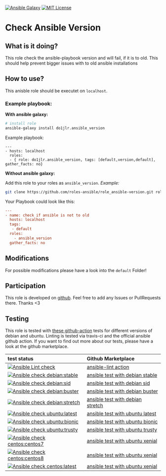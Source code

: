 [![Ansible Galaxy](https://raw.githubusercontent.com/roles-ansible/role_ansible-version/master/.github/galaxy.svg?sanitize=true)](https://galaxy.ansible.com/do1jlr/ansible_version/)  [![MIT License](https://raw.githubusercontent.com/roles-ansible/role_ansible-version/master/.github/license.svg?sanitize=true)](https://github.com/roles-ansible/role_ansible-version/blob/master/LICENSE)

 Check Ansible Version
========================

 What is it doing?
--------------

This role check the ansible-playbook version and will fail, if it is to old.
This should help prevent bigger issues with to old ansible installations

 How to use?
-----------
This anisble role should be executet on ``localhost``.

### Example playbook:
**With ansible galaxy:**

```bash
# install role
ansible-galaxy install do1jlr.ansible_version
```

Example playbook:
```
---
- hosts: localhost
  roles:
  - { role: do1jlr.ansible_version, tags: [default,version,default], gather_facts: no}
```

**Without ansible galaxy:**

Add this role to your roles as ``ansible_version``. *Example:*
```bash
git clone https://github.com/roles-ansible/role_ansible-version.git roles/ansible_version
```

Your Playbook could look like this:
```ini
---
- name: check if ansible is not to old
  hosts: localhost
  tags:
   - default
  roles:
    - ansible_version
  gather_facts: no
```

 Modifications
------------

For possible modifications please have a look into the ``default`` Folder!


 Participation
-------------
This role is developed on [github](https://github.com/roles-ansible/role_ansible-version.git).
Feel free to add any Issues or PullRequests there. Thanks <3


 Testing
---------
This role is tested with [these github-action](https://github.com/search?q=topic%3Acheck-ansible+topic%3Agithub-actions+org%3Aroles-ansible&type=Repositories) tests for different versions of debian and ubuntu. Linting is tested via travis-ci and the official ansible github action.
If you want to find out more about our tests, please have a look at the github marketplace.

| test status | Github Marketplace |
| :---------  | :----------------  |
| [![Ansible Lint check](https://github.com/roles-ansible/role_ansible-version/workflows/Ansible%20Lint%20check/badge.svg)](https://github.com/roles-ansible/role_ansible-version/actions?query=workflow%3A%22Ansible+Lint+check%22) | [ansible-lint action](https://github.com/marketplace/actions/ansible-lint)
| [![Ansible check debian:stable](https://github.com/roles-ansible/role_ansible-version/workflows/Ansible%20check%20debian:stable/badge.svg)](https://github.com/roles-ansible/role_ansible-version/actions?query=workflow%3A%22Ansible+check+debian%3Astable%22) | [ansible test with debian stable](https://github.com/marketplace/actions/check-ansible-debian-stable) |
| [![Ansible check debian:sid](https://github.com/roles-ansible/role_ansible-version/workflows/Ansible%20check%20debian:sid/badge.svg)](https://github.com/roles-ansible/role_ansible-version/actions?query=workflow%3A%22Ansible+check+debian%3Asid%22) | [ansible test with debian sid](https://github.com/marketplace/actions/check-ansible-debian-sid) |
| [![Ansible check debian:buster](https://github.com/roles-ansible/role_ansible-version/workflows/Ansible%20check%20debian:buster/badge.svg)](https://github.com/roles-ansible/role_ansible-version/actions?query=workflow%3A%22Ansible+check+debian%3Abuster%22) | [ansible test with debian buster](https://github.com/marketplace/actions/check-ansible-debian-buster) |
| [![Ansible check debian:stretch](https://github.com/roles-ansible/role_ansible-version/workflows/Ansible%20check%20debian:stretch/badge.svg)](https://github.com/roles-ansible/role_ansible-version/actions?query=workflow%3A%22Ansible+check+debian%3Astretch%22) | [ansible test with debian stretch](https://github.com/marketplace/actions/check-ansible-debian-stretch) |
| [![Ansible check ubuntu:latest](https://github.com/roles-ansible/role_ansible-version/workflows/Ansible%20check%20ubuntu:latest/badge.svg)](https://github.com/roles-ansible/role_ansible-version/actions?query=workflow%3A%22Ansible+check+ubuntu%3Alatest%22) | [ansible test with ubuntu latest](https://github.com/marketplace/actions/check-ansible-ubuntu-latest) |
| [![Ansible check ubuntu:bionic](https://github.com/roles-ansible/role_ansible-version/workflows/Ansible%20check%20ubuntu:bionic/badge.svg)](https://github.com/roles-ansible/role_ansible-version/actions?query=workflow%3A%22Ansible+check+ubuntu%3Abionic%22) | [ansible test with ubuntu bionic](https://github.com/marketplace/actions/check-ansible-ubuntu-bionic) |
| [![Ansible check ubuntu:trusty](https://github.com/roles-ansible/role_ansible-version/workflows/Ansible%20check%20ubuntu:trusty/badge.svg)](https://github.com/roles-ansible/role_ansible-version/actions?query=workflow%3A%22Ansible+check+ubuntu%3Atrusty%22) | [ansible test with ubuntu trusty](https://github.com/marketplace/actions/check-ansible-ubuntu-trusty) |
| [![Ansible check centos:centos7](https://github.com/roles-ansible/role_ansible-version/workflows/Ansible%20check%20centos:centos7/badge.svg)](https://github.com/roles-ansible/role_ansible-version/actions?query=workflow%3A%22Ansible+check+centos%3Acentos7%22) | [ansible test with ubuntu xenial](https://github.com/marketplace/actions/check-ansible-centos-centos7) |
| [![Ansible check centos:centos8](https://github.com/roles-ansible/role_ansible-version/workflows/Ansible%20check%20centos:centos8/badge.svg)](https://github.com/roles-ansible/role_ansible-version/actions?query=workflow%3A%22Ansible+check+centos%3Acentos8%22) | [ansible test with ubuntu xenial](https://github.com/marketplace/actions/check-ansible-centos-centos8) |
| [![Ansible check centos:latest](https://github.com/roles-ansible/role_ansible-version/workflows/Ansible%20check%20centos:latest/badge.svg)](https://github.com/roles-ansible/role_ansible-version/actions?query=workflow%3A%22Ansible+check+centos%3Alatest%22) | [ansible test with ubuntu xenial](https://github.com/marketplace/actions/check-ansible-centos-latest) |
